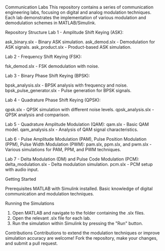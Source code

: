 Communication Labs
This repository contains a series of communication engineering labs, focusing on digital and analog modulation techniques. Each lab demonstrates the implementation of various modulation and demodulation schemes in MATLAB/Simulink.

Repository Structure
Lab 1 - Amplitude Shift Keying (ASK):

ask_binary.slx - Binary ASK simulation.
ask_demod.slx - Demodulation for ASK signals.
ask_product.slx - Product-based ASK simulation.

Lab 2 - Frequency Shift Keying (FSK):

fsk_demod.slx - FSK demodulation with noise.

Lab 3 - Binary Phase Shift Keying (BPSK):

bpsk_analysis.slx - BPSK analysis with frequency and noise.
bpsk_pulse_generator.slx - Pulse generation for BPSK signals.

Lab 4 - Quadrature Phase Shift Keying (QPSK):

qpsk.slx - QPSK simulation with different noise levels.
qpsk_analysis.slx - QPSK analysis and comparison.

Lab 5 - Quadrature Amplitude Modulation (QAM):
qam.slx - Basic QAM model.
qam_analysis.slx - Analysis of QAM signal characteristics.

Lab 6 - Pulse Amplitude Modulation (PAM), Pulse Position Modulation (PPM), Pulse Width Modulation (PWM):
pam.slx, ppm.slx, and pwm.slx - Various simulations for PAM, PPM, and PWM techniques.

Lab 7 - Delta Modulation (DM) and Pulse Code Modulation (PCM):
delta_modulation.slx - Delta modulation simulation.
pcm.slx - PCM setup with audio input.

Getting Started

Prerequisites
MATLAB with Simulink installed.
Basic knowledge of digital communication and modulation techniques.

Running the Simulations
1. Open MATLAB and navigate to the folder containing the .slx files.
2. Open the relevant .slx file for each lab.
3. Run the simulation within Simulink by pressing the "Run" button.

Contributions
Contributions to extend the modulation techniques or improve simulation accuracy are welcome! Fork the repository, make your changes, and submit a pull request.
